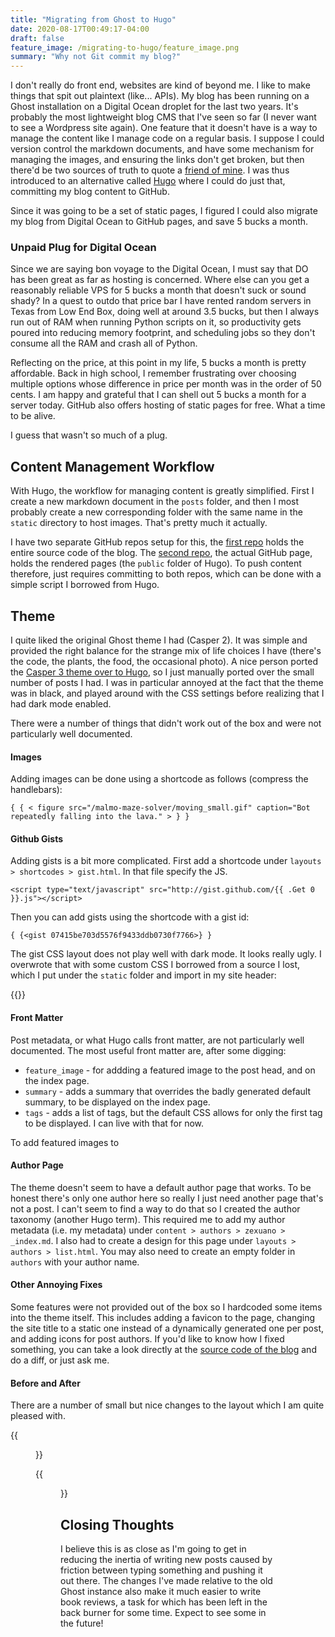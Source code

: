 ```yaml
---
title: "Migrating from Ghost to Hugo"
date: 2020-08-17T00:49:17-04:00
draft: false
feature_image: /migrating-to-hugo/feature_image.png
summary: "Why not Git commit my blog?"
---
```


I don't really do front end, websites are kind of beyond me. I like to make things that spit out plaintext (like... APIs). My blog has been running on a Ghost installation on a Digital Ocean droplet for the last two years. It's probably the most lightweight blog CMS that I've seen so far (I never want to see a Wordpress site again). One feature that it doesn't have is a way to manage the content like I manage code on a regular basis. I suppose I could version control the markdown documents, and have some mechanism for managing the images, and ensuring the links don't get broken, but then there'd be two sources of truth to quote a [friend of mine](https://yish.sg/post/hello-world/). I was thus introduced to an alternative called [Hugo](https://gohugo.io/) where I could do just that, committing my blog content to GitHub.

Since it was going to be a set of static pages, I figured I could also migrate my blog from Digital Ocean to GitHub pages, and save 5 bucks a month.

### Unpaid Plug for Digital Ocean

Since we are saying bon voyage to the Digital Ocean, I must say that DO has been great as far as hosting is concerned. Where else can you get a reasonably reliable VPS for 5 bucks a month that doesn't suck or sound shady? In a quest to outdo that price bar I have rented random servers in Texas from Low End Box, doing well at around 3.5 bucks, but then I always run out of RAM when running Python scripts on it, so productivity gets poured into reducing memory footprint, and scheduling jobs so they don't consume all the RAM and crash all of Python.

Reflecting on the price, at this point in my life, 5 bucks a month is pretty affordable. Back in high school, I remember frustrating over choosing multiple options whose difference in price per month was in the order of 50 cents. I am happy and grateful that I can shell out 5 bucks a month for a server today. GitHub also offers hosting of static pages for free. What a time to be alive.

I guess that wasn't so much of a plug.

## Content Management Workflow

With Hugo, the workflow for managing content is greatly simplified. First I create a new markdown document in the `posts` folder, and then I most probably create a new corresponding folder with the same name in the `static` directory to host images. That's pretty much it actually.

I have two separate GitHub repos setup for this, the [first repo](https://github.com/ongzexuan/blog) holds the entire source code of the blog. The [second repo](https://github.com/ongzexuan/ongzexuan.github.io), the actual GitHub page, holds the rendered pages (the `public` folder of Hugo). To push content therefore, just requires committing to both repos, which can be done with a simple script I borrowed from Hugo.

## Theme

I quite liked the original Ghost theme I had (Casper 2). It was simple and provided the right balance for the strange mix of life choices I have (there's the code, the plants, the food, the occasional photo). A nice person ported the [Casper 3 theme over to Hugo](https://github.com/jonathanjanssens/hugo-casper3), so I just manually ported over the small number of posts I had. I was in particular annoyed at the fact that the theme was in black, and played around with the CSS settings before realizing that I had dark mode enabled.

There were a number of things that didn't work out of the box and were not particularly well documented.

#### Images

Adding images can be done using a shortcode as follows (compress the handlebars):

```
{ { < figure src="/malmo-maze-solver/moving_small.gif" caption="Bot repeatedly falling into the lava." > } }
```


#### Github Gists

Adding gists is a bit more complicated. First add a shortcode under `layouts > shortcodes > gist.html`. In that file specify the JS.

```
<script type="text/javascript" src="http://gist.github.com/{{ .Get 0 }}.js"></script>
```

Then you can add gists using the shortcode with a gist id:

```
{ {<gist 07415be703d5576f9433ddb0730f7766>} }
```

The gist CSS layout does not play well with dark mode. It looks really ugly. I overwrote that with some custom CSS I borrowed from a source I lost, which I put under the `static` folder and import in my site header:

{{<gist c77799e2f1f54569c034a9ceeca85e3e>}}

#### Front Matter

Post metadata, or what Hugo calls front matter, are not particularly well documented. The most useful front matter are, after some digging:

- `feature_image` - for addding a featured image to the post head, and on the index page.
- `summary` - adds a summary that overrides the badly generated default summary, to be displayed on the index page.
- `tags` - adds a list of tags, but the default CSS allows for only the first tag to be displayed. I can live with that for now.

To add featured images to

#### Author Page

The theme doesn't seem to have a default author page that works. To be honest there's only one author here so really I just need another page that's not a post. I can't seem to find a way to do that so I created the author taxonomy (another Hugo term). This required me to add my author metadata (i.e. my metadata) under `content > authors > zexuano > _index.md`. I also had to create a design for this page under `layouts > authors > list.html`. You may also need to create an empty folder in `authors` with your author name.

#### Other Annoying Fixes

Some features were not provided out of the box so I hardcoded some items into the theme itself. This includes adding a favicon to the page, changing the site title to a static one instead of a dynamically generated one per post, and adding icons for post authors. If you'd like to know how I fixed something, you can take a look directly at the [source code of the blog](https://github.com/ongzexuan/blog) and do a diff, or just ask me.

#### Before and After

There are a number of small but nice changes to the layout which I am quite pleased with.

{{<figure src="/migrating-to-hugo/old.png" caption="Old layout, with obnoxiously sized title, a non-recognizable image icon, and a date that's kind of in a strange place, with the summary enlarged for some reason." >}}

{{<figure src="/migrating-to-hugo/new.png" caption="New layout, with obnoxiously sized title, text in the nav bar, nice looking date with an author icon, and no enlarged summary." >}}

## Closing Thoughts

I believe this is as close as I'm going to get in reducing the inertia of writing new posts caused by friction between typing something and pushing it out there. The changes I've made relative to the old Ghost instance also make it much easier to write book reviews, a task for which has been left in the back burner for some time. Expect to see some in the future!

